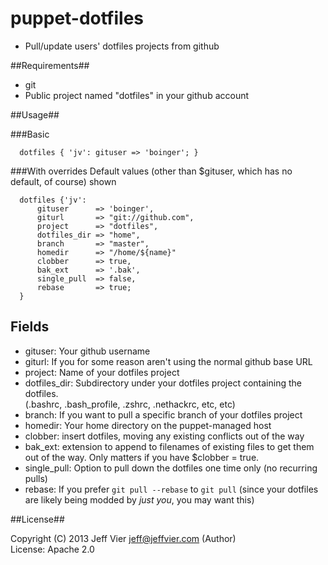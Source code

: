 puppet-dotfiles
===============

* Pull/update users' dotfiles projects from github

##Requirements##

* git
* Public project named "dotfiles" in your github account

##Usage##

###Basic
```puppet
  dotfiles { 'jv': gituser => 'boinger'; }
```

###With overrides
Default values (other than $gituser, which has no default, of course) shown
```puppet
  dotfiles {'jv':
      gituser      => 'boinger',
      giturl       => "git://github.com",
      project      => "dotfiles",
      dotfiles_dir => "home",
      branch       => "master",
      homedir      => "/home/${name}"
      clobber      => true,
      bak_ext      => '.bak',
      single_pull  => false,
      rebase       => true;
  }
```

## Fields
* gituser: Your github username
* giturl: If you for some reason aren't using the normal github base URL
* project: Name of your dotfiles project
* dotfiles_dir: Subdirectory under your dotfiles project containing the dotfiles. <br />
(.bashrc, .bash_profile, .zshrc, .nethackrc, etc, etc)
* branch: If you want to pull a specific branch of your dotfiles project
* homedir: Your home directory on the puppet-managed host
* clobber: insert dotfiles, moving any existing conflicts out of the way
* bak_ext: extension to append to filenames of existing files to get them out of the way.  Only matters if you have $clobber = true.
* single_pull: Option to pull down the dotfiles one time only (no recurring pulls)
* rebase: If you prefer `git pull --rebase` to `git pull` (since your dotfiles are likely being modded by *just you*, you may want this)

##License##

 Copyright (C) 2013 Jeff Vier <jeff@jeffvier.com> (Author)<br />
 License: Apache 2.0
